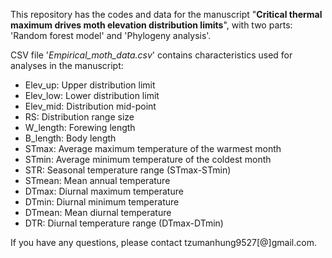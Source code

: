 This repository has the codes and data for the manuscript "**Critical thermal maximum drives moth elevation distribution limits**",
with two parts: 'Random forest model' and 'Phylogeny analysis'.

CSV file '*Empirical_moth_data.csv*' contains characteristics used for analyses in the manuscript:
- Elev_up: Upper distribution limit<br>
- Elev_low: Lower distribution limit<br>
- Elev_mid: Distribution mid-point<br>
- RS: Distribution range size<br>
- W_length: Forewing length<br>
- B_length: Body length
- STmax: Average maximum temperature of the warmest month
- STmin: Average minimum temperature of the coldest month
- STR: Seasonal temperature range (STmax-STmin)
- STmean: Mean annual temperature
- DTmax: Diurnal maximum temperature
- DTmin: Diurnal minimum temperature
- DTmean: Mean diurnal temperature
- DTR: Diurnal temperature range (DTmax-DTmin)
  
If you have any questions, please contact tzumanhung9527[@]gmail.com.
